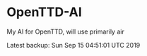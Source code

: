 # OpenTTD-AI
My AI for OpenTTD, will use primarily air

Latest backup: Sun Sep 15 04:51:01 UTC 2019
